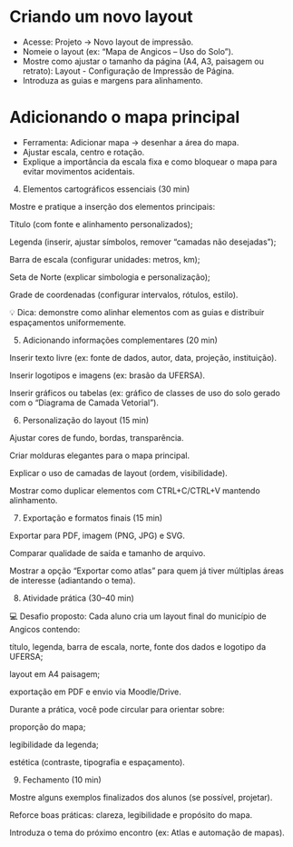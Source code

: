 # Criando um novo layout

- Acesse: Projeto → Novo layout de impressão.
- Nomeie o layout (ex: “Mapa de Angicos – Uso do Solo”).
- Mostre como ajustar o tamanho da página (A4, A3, paisagem ou retrato): Layout - Configuração de Impressão de Página.
- Introduza as guias e margens para alinhamento.

# Adicionando o mapa principal
- Ferramenta: Adicionar mapa → desenhar a área do mapa.
- Ajustar escala, centro e rotação.
- Explique a importância da escala fixa e como bloquear o mapa para evitar movimentos acidentais.

4. Elementos cartográficos essenciais (30 min)

Mostre e pratique a inserção dos elementos principais:

Título (com fonte e alinhamento personalizados);

Legenda (inserir, ajustar símbolos, remover “camadas não desejadas”);

Barra de escala (configurar unidades: metros, km);

Seta de Norte (explicar simbologia e personalização);

Grade de coordenadas (configurar intervalos, rótulos, estilo).

💡 Dica: demonstre como alinhar elementos com as guias e distribuir espaçamentos uniformemente.

5. Adicionando informações complementares (20 min)

Inserir texto livre (ex: fonte de dados, autor, data, projeção, instituição).

Inserir logotipos e imagens (ex: brasão da UFERSA).

Inserir gráficos ou tabelas (ex: gráfico de classes de uso do solo gerado com o “Diagrama de Camada Vetorial”).

6. Personalização do layout (15 min)

Ajustar cores de fundo, bordas, transparência.

Criar molduras elegantes para o mapa principal.

Explicar o uso de camadas de layout (ordem, visibilidade).

Mostrar como duplicar elementos com CTRL+C/CTRL+V mantendo alinhamento.

7. Exportação e formatos finais (15 min)

Exportar para PDF, imagem (PNG, JPG) e SVG.

Comparar qualidade de saída e tamanho de arquivo.

Mostrar a opção “Exportar como atlas” para quem já tiver múltiplas áreas de interesse (adiantando o tema).

8. Atividade prática (30–40 min)

💻 Desafio proposto:
Cada aluno cria um layout final do município de Angicos contendo:

título, legenda, barra de escala, norte, fonte dos dados e logotipo da UFERSA;

layout em A4 paisagem;

exportação em PDF e envio via Moodle/Drive.

Durante a prática, você pode circular para orientar sobre:

proporção do mapa;

legibilidade da legenda;

estética (contraste, tipografia e espaçamento).

9. Fechamento (10 min)

Mostre alguns exemplos finalizados dos alunos (se possível, projetar).

Reforce boas práticas: clareza, legibilidade e propósito do mapa.

Introduza o tema do próximo encontro (ex: Atlas e automação de mapas).
